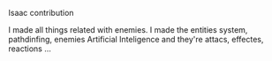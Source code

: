 Isaac contribution

I made all things related with enemies. I made the entities system, pathdinfing, enemies Artificial Inteligence and they're attacs, effectes, reactions ...

